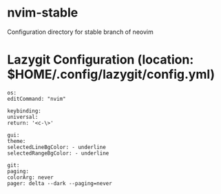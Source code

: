 # nvim-stable

Configuration directory for stable branch of neovim

# Lazygit Configuration (location: $HOME/.config/lazygit/config.yml)

```
os:
editCommand: "nvim"

keybinding:
universal:
return: '<c-\>'

gui:
theme:
selectedLineBgColor: - underline
selectedRangeBgColor: - underline

git:
paging:
colorArg: never
pager: delta --dark --paging=never

```
